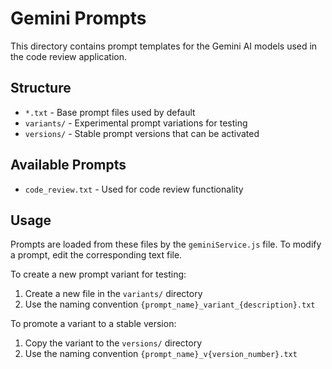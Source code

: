 
# Gemini Prompts

This directory contains prompt templates for the Gemini AI models used in the code review application.

## Structure

- `*.txt` - Base prompt files used by default
- `variants/` - Experimental prompt variations for testing
- `versions/` - Stable prompt versions that can be activated

## Available Prompts

- `code_review.txt` - Used for code review functionality

## Usage

Prompts are loaded from these files by the `geminiService.js` file. To modify a prompt, edit the corresponding text file.

To create a new prompt variant for testing:
1. Create a new file in the `variants/` directory
2. Use the naming convention `{prompt_name}_variant_{description}.txt`

To promote a variant to a stable version:
1. Copy the variant to the `versions/` directory
2. Use the naming convention `{prompt_name}_v{version_number}.txt`

